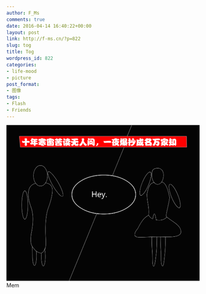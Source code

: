 ```yaml
---
author: F_Ms
comments: true
date: 2016-04-14 16:40:22+00:00
layout: post
link: http://f-ms.cn/?p=822
slug: tog
title: Tog
wordpress_id: 822
categories:
- life-mood
- picture
post_format:
- 图像
tags:
- Flash
- Friends
---
```


![random (3)](/img/post/wp/2016/04/random-3.png)Mem
